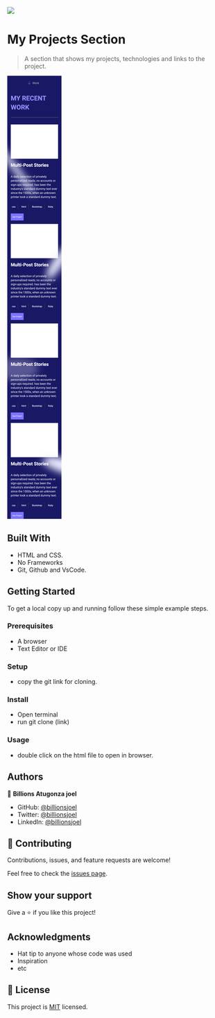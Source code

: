 ![](https://img.shields.io/badge/Microverse-blueviolet)

# My Projects Section

> A section that shows my projects, technologies and links to the project.

![screenshot](./projects-section.png)

## Built With

- HTML and CSS.
- No Frameworks
- Git, Github and VsCode.

## Getting Started

To get a local copy up and running follow these simple example steps.

### Prerequisites
- A browser
- Text Editor or IDE

### Setup
 - copy the git link for cloning.

### Install
 - Open terminal
 - run git clone (link)

### Usage
- double click on the html file to open in browser.

## Authors

👤 **Billions Atugonza joel**

- GitHub: [@billionsjoel](https://github.com/billionsjoel)
- Twitter: [@billionsjoel](https://twitter.com/BillionsJoel)
- LinkedIn: [@billionsjoel](https://www.linkedin.com/in/billionsjoel/)


## 🤝 Contributing

Contributions, issues, and feature requests are welcome!

Feel free to check the [issues page](../../issues/).

## Show your support

Give a ⭐️ if you like this project!

## Acknowledgments

- Hat tip to anyone whose code was used
- Inspiration
- etc

## 📝 License

This project is [MIT](./MIT.md) licensed.

